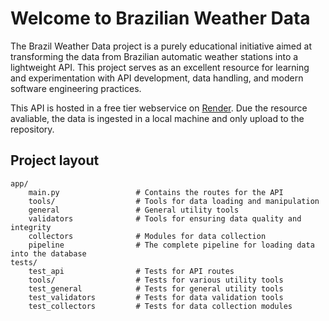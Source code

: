 # Welcome to Brazilian Weather Data

The Brazil Weather Data project is a purely educational initiative aimed at transforming the data from Brazilian automatic weather stations into a lightweight API. This project serves as an excellent resource for learning and experimentation with API development, data handling, and modern software engineering practices.

This API is hosted in a free tier webservice on [Render](https://brazil-weather-data.onrender.com/). Due the resource avaliable, the data is ingested in a local machine and only upload to the repository.

## Project layout

    app/
        main.py                 # Contains the routes for the API
        tools/                  # Tools for data loading and manipulation
        general                 # General utility tools
        validators              # Tools for ensuring data quality and integrity
        collectors              # Modules for data collection
        pipeline                # The complete pipeline for loading data into the database
    tests/
        test_api                # Tests for API routes
        tools/                  # Tests for various utility tools
        test_general            # Tests for general utility tools
        test_validators         # Tests for data validation tools
        test_collectors         # Tests for data collection modules
